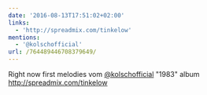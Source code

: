```yaml
---
date: '2016-08-13T17:51:02+02:00'
links:
  - 'http://spreadmix.com/tinkelow'
mentions:
  - '@kolschofficial'
url: /764489446708379649/
---
```

Right now first melodies vom [@kolschofficial](https://twitter.com/@kolschofficial) "1983" album http://spreadmix.com/tinkelow
